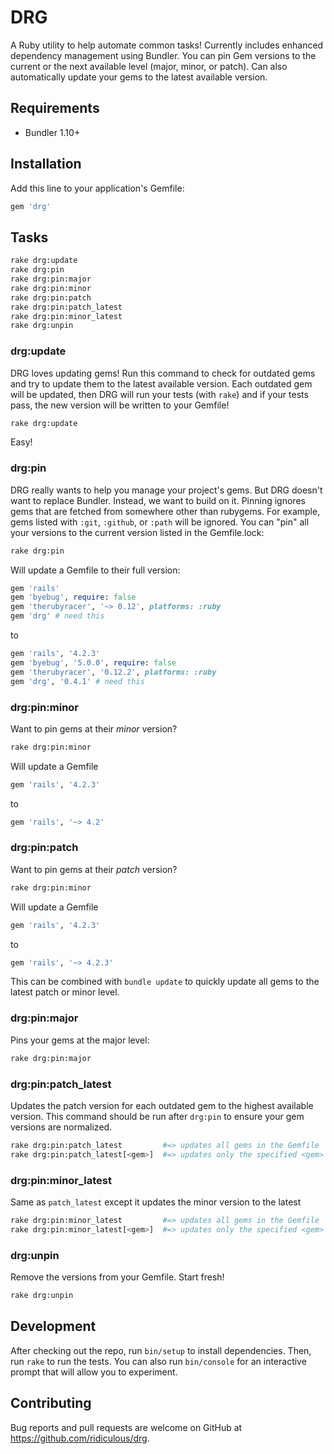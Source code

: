 # DRG

A Ruby utility to help automate common tasks! Currently includes enhanced dependency management using Bundler. You
can pin Gem versions to the current or the next available level (major, minor, or patch). Can also automatically
update your gems to the latest available version.

## Requirements

* Bundler 1.10+

## Installation

Add this line to your application's Gemfile:

```ruby
gem 'drg'
```

## Tasks

```bash
rake drg:update
rake drg:pin
rake drg:pin:major
rake drg:pin:minor
rake drg:pin:patch
rake drg:pin:patch_latest
rake drg:pin:minor_latest
rake drg:unpin
```

### drg:update

DRG loves updating gems! Run this command to check for outdated gems and try to update them to the latest available version.
Each outdated gem will be updated, then DRG will run your tests (with `rake`) and if your tests pass, the new version will be written to your Gemfile!

```bash
rake drg:update
```

Easy!

### drg:pin

DRG really wants to help you manage your project's gems. But DRG doesn't want to replace Bundler. Instead, we want to build on
it. Pinning ignores gems that are fetched from somewhere other than rubygems. For example, gems listed with `:git`, `:github`,
or `:path` will be ignored. You can "pin" all your versions to the current version listed in the Gemfile.lock:

```bash
rake drg:pin
```

Will update a Gemfile to their full version:

```ruby
gem 'rails'
gem 'byebug', require: false
gem 'therubyracer', '~> 0.12', platforms: :ruby
gem 'drg' # need this
```

to

```ruby
gem 'rails', '4.2.3'
gem 'byebug', '5.0.0', require: false
gem 'therubyracer', '0.12.2', platforms: :ruby
gem 'drg', '0.4.1' # need this
```

### drg:pin:minor

Want to pin gems at their _minor_ version?

```bash
rake drg:pin:minor
```

Will update a Gemfile

```ruby
gem 'rails', '4.2.3'
```

to 

```ruby
gem 'rails', '~> 4.2'
```

### drg:pin:patch

Want to pin gems at their _patch_ version?

```bash
rake drg:pin:minor
```

Will update a Gemfile

```ruby
gem 'rails', '4.2.3'
```

to 

```ruby
gem 'rails', '~> 4.2.3'
```

This can be combined with `bundle update` to quickly update all gems to the latest patch or minor level.

### drg:pin:major

Pins your gems at the major level:

 ```bash
 rake drg:pin:major
 ```

### drg:pin:patch_latest

Updates the patch version for each outdated gem to the highest available version. This command should be run after `drg:pin` to ensure your gem versions are normalized.

 ```bash
 rake drg:pin:patch_latest         #=> updates all gems in the Gemfile
 rake drg:pin:patch_latest[<gem>]  #=> updates only the specified <gem>
 ```

### drg:pin:minor_latest

Same as `patch_latest` except it updates the minor version to the latest

 ```bash
 rake drg:pin:minor_latest         #=> updates all gems in the Gemfile
 rake drg:pin:minor_latest[<gem>]  #=> updates only the specified <gem>
 ```

### drg:unpin

Remove the versions from your Gemfile. Start fresh!

```bash
rake drg:unpin
```

## Development

After checking out the repo, run `bin/setup` to install dependencies. Then, run `rake` to run the tests. 
You can also run `bin/console` for an interactive prompt that will allow you to experiment.

## Contributing

Bug reports and pull requests are welcome on GitHub at https://github.com/ridiculous/drg.
